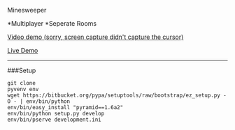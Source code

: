 Minesweeper

*Multiplayer
*Seperate Rooms

[Video demo (sorry, screen capture didn't capture the cursor)](http://streamable.com/mlsu)

[Live Demo](http://intense-gorge-2755.herokuapp.com)


---
###Setup
```
git clone
pyvenv env
wget https://bitbucket.org/pypa/setuptools/raw/bootstrap/ez_setup.py -O - | env/bin/python
env/bin/easy_install "pyramid==1.6a2"
env/bin/python setup.py develop
env/bin/pserve development.ini
```